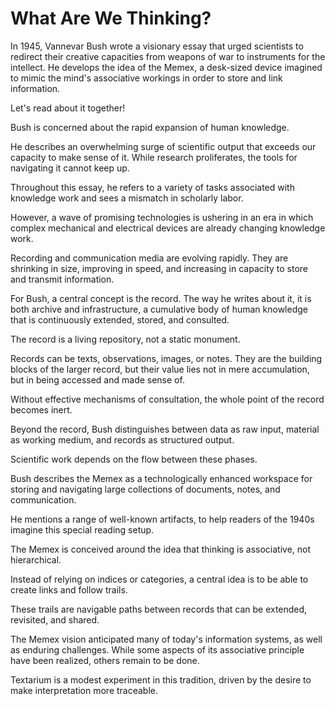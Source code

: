 # What Are We Thinking?

[](txt/#bush&annotations=A($to_read_the_text(681,507,255,255,255),$you_can_scroll_left(638,476,255,255,255));A($to_read_our_reaction_essay(805,723,255,255,255),$scroll_on_the_right(855,690,255,255,255)))
In 1945, Vannevar Bush wrote a visionary essay that urged scientists to redirect their creative capacities from weapons of war to instruments for the intellect. He develops the idea of the Memex, a desk-sized device imagined to mimic the mind's associative workings in order to store and link information.

Let's read about it together!


[](txt/#bush&annotations=!2_mountain_of_research(795,516,255,252,65))
Bush is concerned about the rapid expansion of human knowledge.


[](txt/#bush&annotations=mass(660,670,255,252,65);maze(650,930,255,252,65);prodigious_rate(660,830,255,252,65);catastrophe(600,600,255,252,65);mountain_of_research(610,280,255,252,65);difficulty(590,730,255,252,65);methods(620,440,255,252,65);!2_inadequate_for_their_purpose(690,480,255,252,65))
He describes an overwhelming surge of scientific output that exceeds our capacity to make sense of it. While research proliferates, the tools for navigating it cannot keep up.


Throughout this essay, he refers to a variety of tasks associated with knowledge work and sees a mismatch in scholarly labor. 
[](txt/#bush&annotations=A(grasp(870,470,27,245,79),writing(590,490,27,245,79),!1_reading(890,510,27,245,79),extending(630,440,27,245,79),consulted(840,430,27,245,79),digestion(880,590,27,245,79),correction(780,710,27,245,79),typesetting(590,530,27,245,79),talking(640,670,27,245,79),distribution(620,620,27,245,79),transmitting(600,580,27,245,79),interpreting(860,650,27,245,79),selection(810,390,27,245,79),comment(750,760,27,245,79),$knowledge_work(730,530,255,255,255),reviewing(770,670,27,245,79),search(760,350,27,245,79),remember(770,580,27,245,79)))


[](txt/#bush&annotations=A(thermionic_tubes(591,646,0,253,255),cathode_ray_tubes(732,409,0,253,255),movie_camera(587,516,0,253,255),typewriter(693,502,0,253,255),automatic_telephone_exchange(768,586,0,253,255),radio_sets(580,582,0,253,255),photocell(680,341,0,253,255),camera(782,529,0,253,255),photograph(699,856,0,253,255),facsimile(766,824,0,253,255),telephone(864,675,0,253,255),photography(619,446,0,253,255),!1_magnetic_wires(767,723,0,253,255),wax_disks(595,710,0,253,255),film(702,770,0,253,255),microphotography(838,780,0,253,255),radio(800,476,0,253,255),microfilm(638,813,0,253,255),television(609,766,0,253,255),$emerging_technologies(718,671,255,255,255)))
However, a wave of promising technologies is ushering in an era in which complex mechanical and electrical devices are already changing knowledge work.


[](txt/#bush&annotations=A(thermionic_tubes(591,646,0,253,255),cathode_ray_tubes(732,409,0,253,255),movie_camera(587,516,0,253,255),typewriter(693,502,0,253,255),automatic_telephone_exchange(768,586,0,253,255),radio_sets(580,582,0,253,255),!2_photocell(680,341,0,253,255),camera(782,529,0,253,255),photograph(699,856,0,253,255),facsimile(766,824,0,253,255),telephone(864,675,0,253,255),photography(619,446,0,253,255),magnetic_wires(767,723,0,253,255),wax_disks(595,710,0,253,255),film(702,770,0,253,255),microphotography(838,780,0,253,255),radio(800,476,0,253,255),microfilm(638,813,0,253,255),television(609,766,0,253,255),$emerging_technologies(718,671,255,255,255)))
Recording and communication media are evolving rapidly. They are shrinking in size, improving in speed, and increasing in capacity to store and transmit information.


For Bush, a central concept is the record. The way he writes about it, it is both archive and infrastructure, a cumulative body of human knowledge that is continuously extended, stored, and consulted. 
[](txt/#bush&annotations=!2_record(750,485,0,109,143))

The record is a living repository, not a static monument.


Records can be texts, observations, images, or notes. They are the building blocks of the larger record, but their value lies not in mere accumulation, but in being accessed and made sense of. 
[](txt/#bush&annotations=!5_record(750,485,0,109,143))

Without effective mechanisms of consultation, the whole point of the record becomes inert.


Beyond the record, Bush distinguishes between data as raw input, material as working medium, and records as structured output. 
[](txt/#bush&annotations=!16_record(750,485,0,109,143);data(630,510,0,109,143);material(770,550,0,109,143))

Scientific work depends on the flow between these phases.


[](txt/#bush&annotations=!1_memex(750,520,255,64,255))
Bush describes the Memex as a technologically enhanced workspace for storing and navigating large collections of documents, notes, and communication.


[](txt/#bush&annotations=A(book(656,740,145,145,145),page(647,697,145,145,145),!1_desk(675,569,145,145,145),levers(651,655,145,145,145),keyboard(663,614,145,145,145),library(676,783,145,145,145),shelf(702,817,145,145,145),$legacy_hardware(743,689,255,255,255));memex(720,428,255,64,255))
He mentions a range of well-known artifacts, to help readers of the 1940s imagine this special reading setup.


The Memex is conceived around the idea that thinking is associative, not hierarchical. 
[](txt/#bush&annotations=A(path(700,350,148,33,146),!2_association(700,400,148,33,146),trails(700,450,148,33,146));memex(750,670,255,64,255))

Instead of relying on indices or categories, a central idea is to be able to create links and follow trails.


[](txt/#bush&annotations=A(path(714,376,148,33,146),!6_association(688,418,148,33,146),$the_web_avant_la_link(777,468,255,255,255),trails(659,465,148,33,146),linking(733,547,148,33,146),joining(682,508,148,33,146));memex(750,690,255,64,255))
These trails are navigable paths between records that can be extended, revisited, and shared.


The Memex vision anticipated many of today's information systems, as well as enduring challenges. 
While some aspects of its associative principle have been realized, others remain to be done.
[](txt/#bush&annotations=A(methods(534,68,255,252,65),mountain_of_research(638,76,255,252,65),catastrophe(523,100,255,252,65),!2_inadequate_for_their_purpose(584,134,255,252,65),mass(514,168,255,252,65),difficulty(585,200,255,252,65),prodigious_rate(594,168,255,252,65),maze(529,198,255,252,65),$information_explosion(635,104,255,255,255));A(grasp(907,193,27,245,79),writing(757,180,27,245,79),reading(923,153,27,245,79),extending(786,147,27,245,79),consulted(869,122,27,245,79),correction(836,297,27,245,79),typesetting(758,219,27,245,79),talking(806,337,27,245,79),distribution(753,296,27,245,79),transmitting(746,257,27,245,79),interpreting(876,337,27,245,79),selection(851,161,27,245,79),comment(826,257,27,245,79),$knowledge_work(858,226,255,255,255),reviewing(896,257,27,245,79),search(800,112,27,245,79),remember(841,195,27,245,79),digestion(916,287,27,245,79));A(thermionic_tubes(735,565,0,253,255),cathode_ray_tubes(857,472,0,253,255),movie_camera(742,481,0,253,255),typewriter(803,515,0,253,255),automatic_telephone_exchange(881,567,0,253,255),radio_sets(729,523,0,253,255),photocell(844,432,0,253,255),camera(865,525,0,253,255),photograph(818,734,0,253,255),facsimile(795,695,0,253,255),telephone(936,608,0,253,255),photography(745,445,0,253,255),magnetic_wires(864,649,0,253,255),wax_disks(714,617,0,253,255),film(791,645,0,253,255),microphotography(898,692,0,253,255),radio(920,518,0,253,255),microfilm(726,704,0,253,255),television(728,657,0,253,255),$emerging_technologies(824,608,255,255,255));A(material(625,382,0,109,143),record(594,301,0,109,143),data(545,368,0,109,143),$core_concepts(599,340,255,255,255));A(book(589,649,145,145,145),page(579,609,145,145,145),desk(569,469,145,145,145),levers(569,549,145,145,145),keyboard(569,509,145,145,145),library(590,692,145,145,145),shelf(603,734,145,145,145),$legacy_hardware(579,579,255,255,255));A(path(629,815,148,33,146),association(649,855,148,33,146),$the_web_avant_la_link(769,895,255,255,255),trails(669,895,148,33,146),linking(759,935,148,33,146),joining(699,925,148,33,146),memex(739,855,255,64,255)))

Textarium is a modest experiment in this tradition, driven by the desire to make interpretation more traceable.